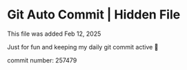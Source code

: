 # Git Auto Commit | Hidden File

This file was added Feb 12, 2025

Just for fun and keeping my daily git commit active 🤪

commit number: 257479
